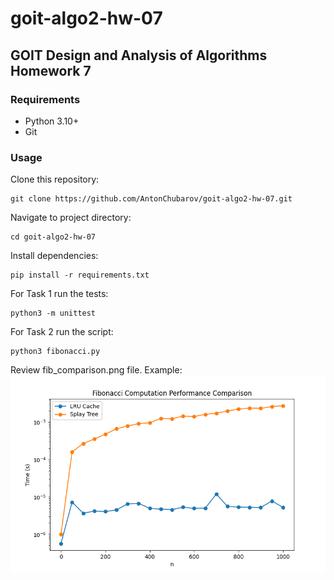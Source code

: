 # goit-algo2-hw-07

## GOIT Design and Analysis of Algorithms Homework 7

### Requirements

- Python 3.10+
- Git

### Usage

Clone this repository:
```shell
git clone https://github.com/AntonChubarov/goit-algo2-hw-07.git
```

Navigate to project directory:
```shell
cd goit-algo2-hw-07
```

Install dependencies:
```shell
pip install -r requirements.txt
```

For Task 1 run the tests:
```shell
python3 -m unittest
```

For Task 2 run the script:
```shell
python3 fibonacci.py
```

Review fib_comparison.png file.
Example:
![Plot](fib_comparison.png)
